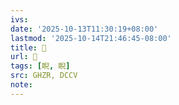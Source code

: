 ```yaml
---
ivs:
date: '2025-10-13T11:30:19+08:00'
lastmod: '2025-10-14T21:46:45-08:00'
title: 󰥔
url: 󰥔
tags: [睨, 睨]
src: GHZR, DCCV
note:
---
```

